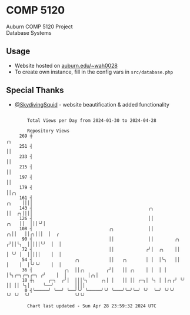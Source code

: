 # COMP 5120
Auburn COMP 5120 Project  
Database Systems

## Usage
- Website hosted on [auburn.edu/~wah0028](https://webhome.auburn.edu/~wah0028/)
- To create own instance, fill in the config vars in `src/database.php`

## Special Thanks
- [@SkydivingSquid](https://github.com/SkydivingSquid) - website beautification & added functionality

```

        Total Views per Day from 2024-01-30 to 2024-04-28

        Repository Views
     269 ┼                                                                                  ╭╮
     251 ┤                                                                                  ││
     233 ┤                                                                                  ││
     215 ┤                                                                                  ││
     197 ┤                                                                                  ││
     179 ┤                                                                                  ││╭╮
     161 ┤                                                                            ╭╮    ││││
     143 ┤                                            ╭╮                              ││  ╭╮││││
     126 ┤                                            ││                         ╭╮   ││  │││╰╯│
     108 ┤                             ╭╮             ││                       ╭╮││   ││╭╮│││  │  ╭
      90 ┤                             ││             ││        ╭╮            ╭╯││╰╮  │││││╰╯  │  │
      72 ┤                             ││            ╭╯│  ╭╮    ││            │ ╰╯ │  │││││    │  │
      54 ┤                ╭╮           ││   ╭╮       │ │  │╰╮   ││            │    │  │╰╯╰╯    │  │
      36 ┤            ╭╮  ││╭╮        ╭╯│   ││ ╭╮    │ │  │ │   │╰╮╭─╮╭─╮╭─╮ ╭╯    │  │        │╭╮│
      18 ┼╮     ╭─╮  ╭╯│  │││╰╮     ╭╮│ │   ││ ││ ╭─╮│ ╰╮ │ │╭╮╭╯ ╰╯ ││ ││ ╰╮│     ╰──╯        ││││
       0 ┤╰─────╯ ╰──╯ ╰──╯╰╯ ╰─────╯╰╯ ╰───╯╰─╯╰─╯ ╰╯  ╰─╯ ╰╯╰╯     ╰╯ ╰╯  ╰╯                 ╰╯╰╯

        Chart last updated - Sun Apr 28 23:59:32 2024 UTC
        
```
